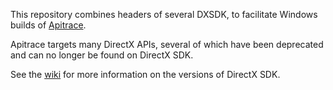 This repository combines headers of several DXSDK, to facilitate Windows builds
of [Apitrace](https://github.com/apitrace/apitrace).

Apitrace targets many DirectX APIs, several of which have been deprecated and
can no longer be found on DirectX SDK.

See the [wiki](https://github.com/apitrace/apitrace/wiki/DirectX-SDK) for more
information on the versions of DirectX SDK.
